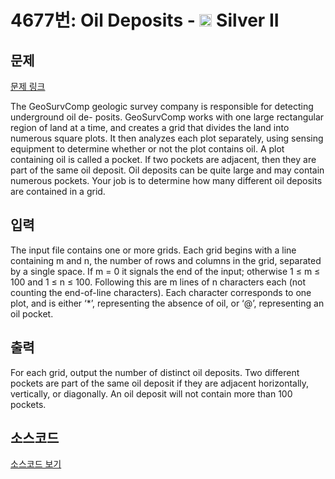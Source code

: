 # 4677번: Oil Deposits - <img src="https://static.solved.ac/tier_small/9.svg" style="height:20px" /> Silver II

<!-- performance -->

<!-- 문제 제출 후 깃허브에 푸시를 했을 때 제출한 코드의 성능이 입력될 공간입니다.-->

<!-- end -->

## 문제

[문제 링크](https://boj.kr/4677)


<p>The GeoSurvComp geologic survey company is responsible for detecting underground oil de- posits. GeoSurvComp works with one large rectangular region of land at a time, and creates a grid that divides the land into numerous square plots. It then analyzes each plot separately, using sensing equipment to determine whether or not the plot contains oil. A plot containing oil is called a pocket. If two pockets are adjacent, then they are part of the same oil deposit. Oil deposits can be quite large and may contain numerous pockets. Your job is to determine how many different oil deposits are contained in a grid.</p>



## 입력


<p>The input file contains one or more grids. Each grid begins with a line containing m and n, the number of rows and columns in the grid, separated by a single space. If m = 0 it signals the end of the input; otherwise 1 ≤ m ≤ 100 and 1 ≤ n ≤ 100. Following this are m lines of n characters each (not counting the end-of-line characters). Each character corresponds to one plot, and is either ‘*’, representing the absence of oil, or ‘@’, representing an oil pocket.</p>



## 출력


<p>For each grid, output the number of distinct oil deposits. Two different pockets are part of the same oil deposit if they are adjacent horizontally, vertically, or diagonally. An oil deposit will not contain more than 100 pockets.</p>



## 소스코드

[소스코드 보기](Main.java)